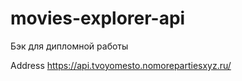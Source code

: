# movies-explorer-api
Бэк для дипломной работы

Address https://api.tvoyomesto.nomorepartiesxyz.ru/
